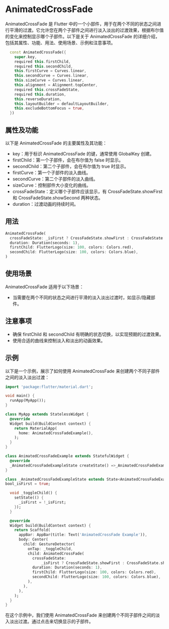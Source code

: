 # AnimatedCrossFade

AnimatedCrossFade 是 Flutter 中的一个小部件，用于在两个不同的状态之间进行平滑的过渡。它允许您在两个子部件之间进行淡入淡出的过渡效果，根据布尔值的变化来控制显示哪个子部件。以下是关于 AnimatedCrossFade 的详细介绍，包括其属性、功能、用法、使用场景、示例和注意事项。

```dart
  const AnimatedCrossFade({
    super.key,
    required this.firstChild,
    required this.secondChild,
    this.firstCurve = Curves.linear,
    this.secondCurve = Curves.linear,
    this.sizeCurve = Curves.linear,
    this.alignment = Alignment.topCenter,
    required this.crossFadeState,
    required this.duration,
    this.reverseDuration,
    this.layoutBuilder = defaultLayoutBuilder,
    this.excludeBottomFocus = true,
  })
```

## 属性及功能

以下是 AnimatedCrossFade 的主要属性及其功能：

- key：用于标识 AnimatedCrossFade 的键，通常使用 GlobalKey 创建。
- firstChild：第一个子部件，会在布尔值为 false 时显示。
- secondChild：第二个子部件，会在布尔值为 true 时显示。
- firstCurve：第一个子部件的淡入曲线。
- secondCurve：第二个子部件的淡入曲线。
- sizeCurve：控制部件大小变化的曲线。
- crossFadeState：定义哪个子部件应该显示，有 CrossFadeState.showFirst 和 CrossFadeState.showSecond 两种状态。
- duration：过渡动画的持续时间。

## 用法

```dart
AnimatedCrossFade(
  crossFadeState: _isFirst ? CrossFadeState.showFirst : CrossFadeState.showSecond,
  duration: Duration(seconds: 1),
  firstChild: FlutterLogo(size: 100, colors: Colors.red),
  secondChild: FlutterLogo(size: 100, colors: Colors.blue),
)
```

## 使用场景

AnimatedCrossFade 适用于以下场景：

- 当需要在两个不同的状态之间进行平滑的淡入淡出过渡时，如显示/隐藏部件。

## 注意事项

- 确保 firstChild 和 secondChild 有明确的状态切换，以实现预期的过渡效果。
- 使用合适的曲线来控制淡入和淡出的动画效果。

## 示例

以下是一个示例，展示了如何使用 AnimatedCrossFade 来创建两个不同子部件之间的淡入淡出过渡：

```dart
import 'package:flutter/material.dart';

void main() {
  runApp(MyApp());
}

class MyApp extends StatelessWidget {
  @override
  Widget build(BuildContext context) {
    return MaterialApp(
      home: AnimatedCrossFadeExample(),
    );
  }
}

class AnimatedCrossFadeExample extends StatefulWidget {
  @override
  _AnimatedCrossFadeExampleState createState() =>_AnimatedCrossFadeExampleState();
}

class _AnimatedCrossFadeExampleState extends State<AnimatedCrossFadeExample> {
bool_isFirst = true;

  void _toggleChild() {
    setState(() {
      _isFirst = !_isFirst;
    });
  }

  @override
  Widget build(BuildContext context) {
    return Scaffold(
      appBar: AppBar(title: Text('AnimatedCrossFade Example')),
      body: Center(
        child: GestureDetector(
          onTap: _toggleChild,
          child: AnimatedCrossFade(
            crossFadeState:
                _isFirst ? CrossFadeState.showFirst : CrossFadeState.showSecond,
            duration: Duration(seconds: 1),
            firstChild: FlutterLogo(size: 100, colors: Colors.red),
            secondChild: FlutterLogo(size: 100, colors: Colors.blue),
          ),
        ),
      ),
    );
  }
}
```

在这个示例中，我们使用 AnimatedCrossFade 来创建两个不同子部件之间的淡入淡出过渡。通过点击来切换显示的子部件。

